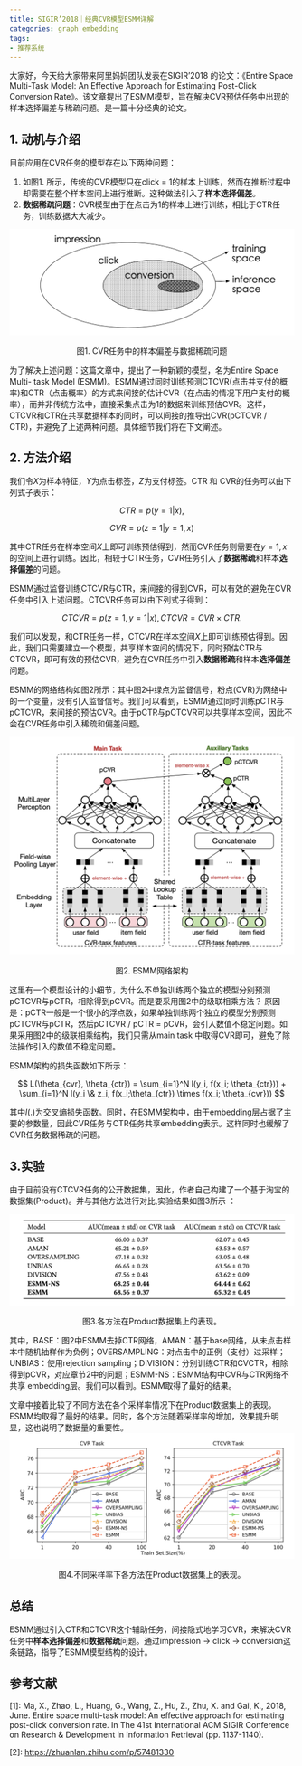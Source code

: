 ```yaml
---
title: SIGIR’2018｜经典CVR模型ESMM详解
categories: graph embedding
tags:
- 推荐系统
---
```


大家好，今天给大家带来阿里妈妈团队发表在SIGIR’2018 的论文：《Entire Space Multi-Task Model: An Effective Approach for Estimating Post-Click Conversion Rate》。该文章提出了ESMM模型，旨在解决CVR预估任务中出现的样本选择偏差与稀疏问题。是一篇十分经典的论文。


## 1. 动机与介绍

目前应用在CVR任务的模型存在以下两种问题：

1. 如图1. 所示，传统的CVR模型只在click = 1的样本上训练，然而在推断过程中却需要在整个样本空间上进行推断。这种做法引入了**样本选择偏差**。
2. **数据稀疏问题**：CVR模型由于在点击为1的样本上进行训练，相比于CTR任务，训练数据大大减少。

![](/images/data_bias.png)
<center>图1. CVR任务中的样本偏差与数据稀疏问题</center>

为了解决上述问题：这篇文章中，提出了一种新颖的模型，名为Entire Space Multi- task Model (ESMM)。ESMM通过同时训练预测CTCVR(点击并支付的概率)和CTR（点击概率）的方式来间接的估计CVR（在点击的情况下用户支付的概率），而并非传统方法中，直接采集点击为1的数据来训练预估CVR。这样，CTCVR和CTR在共享数据样本的同时，可以间接的推导出CVR(pCTCVR / CTR)，并避免了上述两种问题。具体细节我们将在下文阐述。

## 2. 方法介绍
我们令$X$为样本特征，$Y$为点击标签，$Z$为支付标签。CTR 和 CVR的任务可以由下列式子表示：


$$
CTR = p(y = 1 | x),
$$


$$
CVR = p(z = 1 | y=1, x)
$$


其中CTR任务在样本空间$X$上即可训练预估得到，然而CVR任务则需要在$y=1, x$的空间上进行训练。因此，相较于CTR任务，CVR任务引入了**数据稀疏**和样本**选择偏差**的问题。

ESMM通过监督训练CTCVR与CTR，来间接的得到CVR，可以有效的避免在CVR任务中引入上述问题。CTCVR任务可以由下列式子得到：


$$
CTCVR = p(z = 1 , y = 1| x), CTCVR = CVR \times CTR.
$$


我们可以发现，和CTR任务一样，CTCVR在样本空间$X$上即可训练预估得到。因此，我们只需要建立一个模型，共享样本空间的情况下，同时预估CTR与CTCVR，即可有效的预估CVR，避免在CVR任务中引入**数据稀疏**和样本**选择偏差**问题。

ESMM的网络结构如图2所示：其中图2中绿点为监督信号，粉点(CVR)为网络中的一个变量，没有引入监督信号。我们可以看到，ESMM通过同时训练pCTR与pCTCVR，来间接的预估CVR。由于pCTR与pCTCVR可以共享样本空间，因此不会在CVR任务中引入稀疏和偏差问题。


![](/images/ESMM.png)

<center>图2. ESMM网络架构</center>

这里有一个模型设计的小细节，为什么不单独训练两个独立的模型分别预测pCTCVR与pCTR，相除得到pCVR。而是要采用图2中的级联相乘方法？
原因是：pCTR一般是一个很小的浮点数，如果单独训练两个独立的模型分别预测pCTCVR与pCTR，然后pCTCVR / pCTR = pCVR，会引入数值不稳定问题。如果采用图2中的级联相乘结构，我们只需从main task 中取得CVR即可，避免了除法操作引入的数值不稳定问题。

ESMM架构的损失函数如下所示：


$$
L(\theta_{cvr}, \theta_{ctr}) = \sum_{i=1}^N l(y_i, f(x_i; \theta_{ctr})) + \sum_{i=1}^N l(y_i \& z_i, f(x_i;\theta_{ctr}) \times f(x_i; \theta_{cvr}))
$$


其中$l(.)$为交叉熵损失函数。同时，在ESMM架构中，由于embedding层占据了主要的参数量，因此CVR任务与CTR任务共享embedding表示。这样同时也缓解了CVR任务数据稀疏的问题。

## 3.实验
由于目前没有CTCVR任务的公开数据集，因此，作者自己构建了一个基于淘宝的数据集(Product)。并与其他方法进行对比,实验结果如图3所示
：

![](/images/esmm_result1.png)
<center>图3.各方法在Product数据集上的表现。</center>

其中，BASE：图2中ESMM去掉CTR网络，AMAN：基于base网络，从未点击样本中随机抽样作为负例；OVERSAMPLING：对点击中的正例（支付）过采样；UNBIAS：使用rejection sampling；DIVISION：分别训练CTR和CVCTR，相除得到pCVR，对应章节2中的问题；ESMM-NS：ESMM结构中CVR与CTR网络不共享 embedding层。我们可以看到。ESMM取得了最好的结果。

文章中接着比较了不同方法在各个采样率情况下在Product数据集上的表现。ESMM均取得了最好的结果。同时，各个方法随着采样率的增加，效果提升明显，这也说明了数据量的重要性。
![](/images/esmm_result2.png)
<center>图4.不同采样率下各方法在Product数据集上的表现。</center>

## 总结

ESMM通过引入CTR和CTCVR这个辅助任务，间接隐式地学习CVR，来解决CVR任务中**样本选择偏差**和**数据稀疏**问题。通过impression → click → conversion这条链路，指导了ESMM模型结构的设计。

## 参考文献
\[1\]: Ma, X., Zhao, L., Huang, G., Wang, Z., Hu, Z., Zhu, X. and Gai, K., 2018, June. Entire space multi-task model: An effective approach for estimating post-click conversion rate. In The 41st International ACM SIGIR Conference on Research & Development in Information Retrieval (pp. 1137-1140).

\[2\]: https://zhuanlan.zhihu.com/p/57481330


